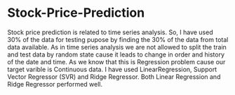 # Stock-Price-Prediction
Stock price prediction is related to time series analysis.
So, I have used 30% of the data for testing pupose by finding the 30% of the data from total data available.
As in time series analysis we are not allowed to split the train and test data by random state cause it leads to change in order and history of the date and time.
As we know that this is Regression problem cause our target varible is Continuous data.
I have used LinearRegression, Support Vector Regressor (SVR) and Ridge Regressor.
Both Linear Regression and Ridge Regressor performed well.

